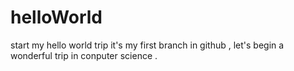 # helloWorld
start my hello world trip
it's my first branch in github , let's begin a wonderful trip in conputer science .
